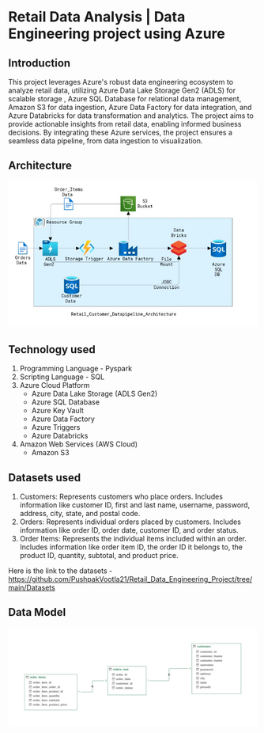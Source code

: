 # Retail Data Analysis | Data Engineering project using Azure
## Introduction
This project leverages Azure's robust data engineering ecosystem to analyze retail data, utilizing Azure Data Lake Storage Gen2 (ADLS) for scalable storage , Azure SQL Database for relational data management, Amazon S3 for data ingestion, Azure Data Factory for data integration, and Azure Databricks for data transformation and analytics. The project aims to provide actionable insights from retail data, enabling informed business decisions. By integrating these Azure services, the project ensures a seamless data pipeline, from data ingestion to visualization.

## Architecture
![Project Architecture](https://github.com/PushpakVootla21/Retail_Data_Engineering_Project/blob/main/Pipeline_Architecture.jpg)

## Technology used
1. Programming Language - Pyspark
2. Scripting Language - SQL
3. Azure Cloud Platform
   - Azure Data Lake Storage (ADLS Gen2)
   - Azure SQL Database
   - Azure Key Vault
   - Azure Data Factory
   - Azure Triggers
   - Azure Databricks
4. Amazon Web Services (AWS Cloud)
   - Amazon S3

## Datasets used
1. Customers: Represents customers who place orders. Includes information like customer ID, first and last name, username, password, address, city, state, and postal code.
2. Orders: Represents individual orders placed by customers. Includes information like order ID, order date, customer ID, and order status.
3. Order Items: Represents the individual items included within an order. Includes information like order item ID, the order ID it belongs to, the product ID, quantity, subtotal, and product price.

Here is the link to the datasets - https://github.com/PushpakVootla21/Retail_Data_Engineering_Project/tree/main/Datasets

## Data Model
![Data Model](https://github.com/PushpakVootla21/Retail_Data_Engineering_Project/blob/main/ER.png)


